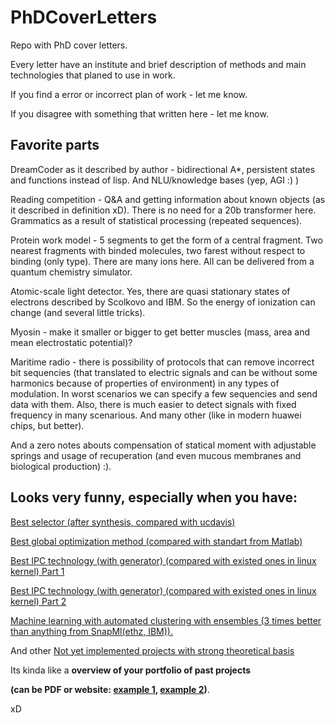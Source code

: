 # PhDCoverLetters
Repo with PhD cover letters.

Every letter have an institute and brief description of methods and main technologies that planed to use in work.

If you find a error or incorrect plan of work - let me know.

If you disagree with something that written here - let me know.

## Favorite parts

DreamCoder as it described by author - bidirectional A*, persistent states and functions instead of lisp. And NLU/knowledge bases (yep, AGI :) )

Reading competition - Q&A and getting information about known objects (as it described in definition xD). There is no need for a 20b transformer here.
Grammatics as a result of statistical processing (repeated sequences).

Protein work model - 5 segments to get the form of a central fragment.
Two nearest fragments with binded molecules, two farest without respect to binding (only type). There are many ions here. All can be delivered from a quantum chemistry simulator.

Atomic-scale light detector. Yes, there are quasi stationary states of electrons described by Scolkovo and IBM. So the energy of ionization can change (and several little tricks).

Myosin - make it smaller or bigger to get better muscles (mass, area and mean electrostatic potential)?

Maritime radio - there is possibility of protocols that can remove incorrect bit sequencies (that translated to electric signals and can be without some harmonics because of properties of environment) in any types of modulation. In worst scenarios we can specify a few sequencies and send data with them. Also, there is much easier to detect signals with fixed frequency in many scenarious. And many other (like in modern huawei chips, but better).

And a zero notes abouts compensation of statical moment with adjustable springs and usage of recuperation (and even mucous membranes and biological production) :).

## Looks very funny, especially when you have:

[Best selector (after synthesis, compared with ucdavis)](https://github.com/ValeriyAndreevichPushkarev/Selector_8bit)

[Best global optimization method (compared with standart from Matlab)](https://medium.com/@pushkarevvaleriyandreevich/gradient-descent-that-we-must-have-5a4542e218a0)

[Best IPC technology (with generator) (compared with existed ones in linux kernel) Part 1](https://medium.com/@pushkarevvaleriyandreevich/making-libs-drivers-verilog-endpoints-for-custom-hardware-for-windows-linux-f8cf2d1e8efe)

[Best IPC technology (with generator) (compared with existed ones in linux kernel) Part 2](https://medium.com/@pushkarevvaleriyandreevich/making-libs-drivers-verilog-enpoints-for-custom-hardware-for-windows-linux-8a6f580aa3f3)

[Machine learning with automated clustering with ensembles (3 times better than anything from SnapMl(ethz, IBM)).](https://medium.com/@PushkarevValeriyAndreevich2/ensemble-learning-how-it-should-be-c6aed7a45b1d)

And other [Not yet implemented projects with strong theoretical basis](https://github.com/ValeryAndreevichPushkarev)


Its kinda like a **overview of your portfolio of past projects**

**(can be PDF or website: [example 1](https://andykong.org), [example 2](https://www.rayanarmani.com))**.

xD



